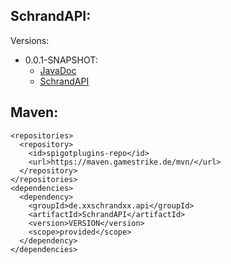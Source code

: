 ## SchrandAPI:
Versions:
  * 0.0.1-SNAPSHOT:
    * [JavaDoc](https://maven.gamestrike.de/docs/SchrandAPI/0.0.1-SNAPSHOT/apidocs/)
    * [SchrandAPI](https://maven.gamestrike.de/docs/SchrandAPI/0.0.1-SNAPSHOT/SchrandAPI-0.0.1-SNAPSHOT.jar)

## Maven:
```
<repositories>
  <repository>
    <id>spigotplugins-repo</id>
    <url>https://maven.gamestrike.de/mvn/</url>
  </repository>
</repositories>
<dependencies>
  <dependency>
    <groupId>de.xxschrandxx.api</groupId>
    <artifactId>SchrandAPI</artifactId>
    <version>VERSION</version>
    <scope>provided</scope>
  </dependency>
</dependencies>
```